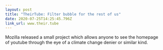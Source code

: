 ```yaml
---
layout: post
title: "TheirTube: Filter bubble for the rest of us"
date: 2020-07-25T14:25:45.796Z
link_url: www.their.tube
---
```

Mozilla released a small project which allows anyone to see the homepage of youtube through the eye of a climate change denier or similar kind.